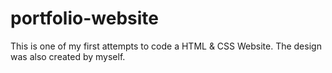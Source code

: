 # portfolio-website

This is one of my first attempts to code a HTML & CSS Website.
The design was also created by myself.
